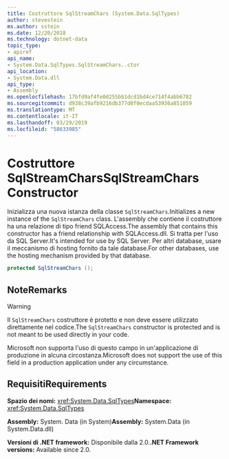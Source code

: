 ```yaml
---
title: Costruttore SqlStreamChars (System.Data.SqlTypes)
author: stevestein
ms.author: sstein
ms.date: 12/20/2018
ms.technology: dotnet-data
topic_type:
- apiref
api_name:
- System.Data.SqlTypes.SqlStreamChars..ctor
api_location:
- System.Data.dll
api_type:
- Assembly
ms.openlocfilehash: 17bfd9af4fe0d255bb1dcd1bd4ce714f4abb6782
ms.sourcegitcommit: d938c39afb9216db377d0f0ecdaa53936a851059
ms.translationtype: MT
ms.contentlocale: it-IT
ms.lasthandoff: 03/29/2019
ms.locfileid: "58633985"
---
```

# <a name="sqlstreamchars-constructor"></a><span data-ttu-id="34067-102">Costruttore SqlStreamChars</span><span class="sxs-lookup"><span data-stu-id="34067-102">SqlStreamChars Constructor</span></span>

<span data-ttu-id="34067-103">Inizializza una nuova istanza della classe `SqlStreamChars`.</span><span class="sxs-lookup"><span data-stu-id="34067-103">Initializes a new instance of the `SqlStreamChars` class.</span></span> <span data-ttu-id="34067-104">L'assembly che contiene il costruttore ha una relazione di tipo friend SQLAccess.</span><span class="sxs-lookup"><span data-stu-id="34067-104">The assembly that contains this constructor has a friend relationship with SQLAccess.dll.</span></span> <span data-ttu-id="34067-105">Si tratta per l'uso da SQL Server.</span><span class="sxs-lookup"><span data-stu-id="34067-105">It's intended for use by SQL Server.</span></span> <span data-ttu-id="34067-106">Per altri database, usare il meccanismo di hosting fornito da tale database.</span><span class="sxs-lookup"><span data-stu-id="34067-106">For other databases, use the hosting mechanism provided by that database.</span></span>

```csharp
protected SqlStreamChars ();
```

## <a name="remarks"></a><span data-ttu-id="34067-107">Note</span><span class="sxs-lookup"><span data-stu-id="34067-107">Remarks</span></span>

> [!WARNING]
> <span data-ttu-id="34067-108">Il `SqlStreamChars` costruttore è protetto e non deve essere utilizzato direttamente nel codice.</span><span class="sxs-lookup"><span data-stu-id="34067-108">The `SqlStreamChars` constructor is protected and is not meant to be used directly in your code.</span></span>
>
> <span data-ttu-id="34067-109">Microsoft non supporta l'uso di questo campo in un'applicazione di produzione in alcuna circostanza.</span><span class="sxs-lookup"><span data-stu-id="34067-109">Microsoft does not support the use of this field in a production application under any circumstance.</span></span>

## <a name="requirements"></a><span data-ttu-id="34067-110">Requisiti</span><span class="sxs-lookup"><span data-stu-id="34067-110">Requirements</span></span>

<span data-ttu-id="34067-111">**Spazio dei nomi:** <xref:System.Data.SqlTypes></span><span class="sxs-lookup"><span data-stu-id="34067-111">**Namespace:** <xref:System.Data.SqlTypes></span></span>

<span data-ttu-id="34067-112">**Assembly:** System. Data (in System)</span><span class="sxs-lookup"><span data-stu-id="34067-112">**Assembly:** System.Data (in System.Data.dll)</span></span>

<span data-ttu-id="34067-113">**Versioni di .NET framework:** Disponibile dalla 2.0.</span><span class="sxs-lookup"><span data-stu-id="34067-113">**.NET Framework versions:** Available since 2.0.</span></span>